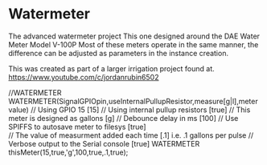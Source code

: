 # Watermeter
 The advanced watermeter project
  This one designed around the DAE Water Meter Model V-100P
  Most of these meters operate in the same manner, the difference
  can be adjusted as parameters in the instance creation.

  This was created as part of a larger irrigation project found at.
  https://www.youtube.com/c/jordanrubin6502


//WATERMETER WATERMETER(SignalGPIOpin,useInternalPullupResistor,measure[g|l],metervalue)
// Using GPIO 15                            [15]
// Using internal pullup resistors          [true]
// This meter is designed as gallons        [g]
// Debounce delay in ms                     [100] 
// Use SPIFFS to autosave meter to filesys  [true]          
// The value of measurment added each time  [.1] i.e. .1 gallons per pulse
// Verbose output to the Serial console     [true] 
WATERMETER thisMeter(15,true,'g',100,true,.1,true);